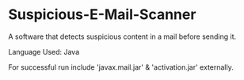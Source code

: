 # Suspicious-E-Mail-Scanner
A software that detects suspicious content in a mail before sending it.

Language Used: Java

For successful run include 'javax.mail.jar' & 'activation.jar' externally.

